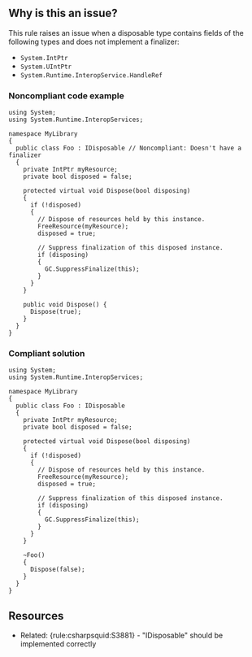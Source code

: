## Why is this an issue?

This rule raises an issue when a disposable type contains fields of the following types and does not implement a finalizer:

-  `System.IntPtr`
-  `System.UIntPtr`
-  `System.Runtime.InteropService.HandleRef`

### Noncompliant code example

    using System;
    using System.Runtime.InteropServices;
    
    namespace MyLibrary
    {
      public class Foo : IDisposable // Noncompliant: Doesn't have a finalizer
      {
        private IntPtr myResource;
        private bool disposed = false;
    
        protected virtual void Dispose(bool disposing)
        {
          if (!disposed)
          {
            // Dispose of resources held by this instance.
            FreeResource(myResource);
            disposed = true;
    
            // Suppress finalization of this disposed instance.
            if (disposing)
            {
              GC.SuppressFinalize(this);
            }
          }
        }
    
        public void Dispose() {
          Dispose(true);
        }
      }
    }

### Compliant solution

    using System;
    using System.Runtime.InteropServices;
    
    namespace MyLibrary
    {
      public class Foo : IDisposable
      {
        private IntPtr myResource;
        private bool disposed = false;
    
        protected virtual void Dispose(bool disposing)
        {
          if (!disposed)
          {
            // Dispose of resources held by this instance.
            FreeResource(myResource);
            disposed = true;
    
            // Suppress finalization of this disposed instance.
            if (disposing)
            {
              GC.SuppressFinalize(this);
            }
          }
        }
    
        ~Foo()
        {
          Dispose(false);
        }
      }
    }

## Resources

-  Related: {rule:csharpsquid:S3881} - "IDisposable" should be implemented correctly